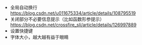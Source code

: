 - 全局自动换行 https://blog.csdn.net/u011675334/article/details/108795519
- 关闭部分不必要信息提示（比如函数形参提示） https://blog.csdn.net/crossfire_sli/article/details/126997889
- 设置快捷键 
- 字体大小，越大越有益于眼睛